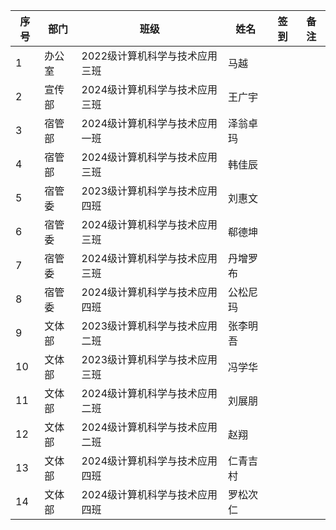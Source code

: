 | 序号 | 部门 | 班级 | 姓名 | 签到 | 备注 |
|------|------|------|------|------|------|
| 1 | 办公室 | 2022级计算机科学与技术应用三班 | 马越 | | |
| 2 | 宣传部 | 2024级计算机科学与技术应用三班 | 王广宇 | | |
| 3 | 宿管部 | 2024级计算机科学与技术应用一班 | 泽翁卓玛 | | |
| 4 | 宿管部 | 2024级计算机科学与技术应用三班 | 韩佳辰 | | |
| 5 | 宿管委 | 2023级计算机科学与技术应用四班 | 刘惠文 | | |
| 6 | 宿管委 | 2024级计算机科学与技术应用三班 | 郗德坤 | | |
| 7 | 宿管委 | 2024级计算机科学与技术应用三班 | 丹增罗布 | | |
| 8 | 宿管委 | 2024级计算机科学与技术应用四班 | 公松尼玛 | | |
| 9 | 文体部 | 2023级计算机科学与技术应用二班 | 张李明吾 | | |
| 10 | 文体部 | 2023级计算机科学与技术应用三班 | 冯学华 | | |
| 11 | 文体部 | 2024级计算机科学与技术应用二班 | 刘展朋 | | |
| 12 | 文体部 | 2024级计算机科学与技术应用二班 | 赵翔 | | |
| 13 | 文体部 | 2024级计算机科学与技术应用四班 | 仁青吉村 | | |
| 14 | 文体部 | 2024级计算机科学与技术应用四班 | 罗松次仁 | | |
